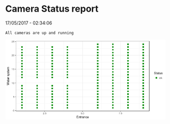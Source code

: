 Camera Status report
================
17/05/2017 - 02:34:06

    All cameras are up and running

![](camreport_files/figure-markdown_github/unnamed-chunk-2-1.png)
